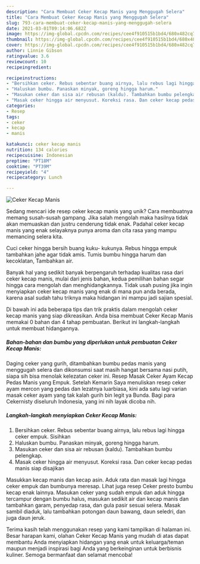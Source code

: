 ```yaml
---
description: "Cara Membuat Ceker Kecap Manis yang Menggugah Selera"
title: "Cara Membuat Ceker Kecap Manis yang Menggugah Selera"
slug: 793-cara-membuat-ceker-kecap-manis-yang-menggugah-selera
date: 2021-03-01T09:14:06.682Z
image: https://img-global.cpcdn.com/recipes/cee4f910515b1bd4/680x482cq70/ceker-kecap-manis-foto-resep-utama.jpg
thumbnail: https://img-global.cpcdn.com/recipes/cee4f910515b1bd4/680x482cq70/ceker-kecap-manis-foto-resep-utama.jpg
cover: https://img-global.cpcdn.com/recipes/cee4f910515b1bd4/680x482cq70/ceker-kecap-manis-foto-resep-utama.jpg
author: Linnie Gibson
ratingvalue: 3.6
reviewcount: 10
recipeingredient:

recipeinstructions:
- "Bersihkan ceker. Rebus sebentar buang airnya, lalu rebus lagi hingga ceker empuk. Sisihkan"
- "Haluskan bumbu. Panaskan minyak, goreng hingga harum."
- "Masukan ceker dan sisa air rebusan (kaldu). Tambahkan bumbu pelengkap."
- "Masak ceker hingga air menyusut. Koreksi rasa. Dan ceker kecap pedas manis siap disajikan"
categories:
- Resep
tags:
- ceker
- kecap
- manis

katakunci: ceker kecap manis 
nutrition: 134 calories
recipecuisine: Indonesian
preptime: "PT18M"
cooktime: "PT39M"
recipeyield: "4"
recipecategory: Lunch

---
```



![Ceker Kecap Manis](https://img-global.cpcdn.com/recipes/cee4f910515b1bd4/680x482cq70/ceker-kecap-manis-foto-resep-utama.jpg)

Sedang mencari ide resep ceker kecap manis yang unik? Cara membuatnya memang susah-susah gampang. Jika salah mengolah maka hasilnya tidak akan memuaskan dan justru cenderung tidak enak. Padahal ceker kecap manis yang enak selayaknya punya aroma dan cita rasa yang mampu memancing selera kita.

Cuci ceker hingga bersih buang kuku- kukunya. Rebus hingga empuk tambahkan jahe agar tidak amis. Tumis bumbu hingga harum dan kecoklatan, Tambahkan air.

Banyak hal yang sedikit banyak berpengaruh terhadap kualitas rasa dari ceker kecap manis, mulai dari jenis bahan, kedua pemilihan bahan segar hingga cara mengolah dan menghidangkannya. Tidak usah pusing jika ingin menyiapkan ceker kecap manis yang enak di mana pun anda berada, karena asal sudah tahu triknya maka hidangan ini mampu jadi sajian spesial.


Di bawah ini ada beberapa tips dan trik praktis dalam mengolah ceker kecap manis yang siap dikreasikan. Anda bisa membuat Ceker Kecap Manis memakai 0 bahan dan 4 tahap pembuatan. Berikut ini langkah-langkah untuk membuat hidangannya.

<!--inarticleads1-->

##### Bahan-bahan dan bumbu yang diperlukan untuk pembuatan Ceker Kecap Manis:



Daging ceker yang gurih, ditambahkan bumbu pedas manis yang menggugah selera dan dikonsumsi saat masih hangat bersama nasi putih, siapa sih bisa menolak kelezatan ceker ini. Resep Masak Ceker Ayam Kecap Pedas Manis yang Empuk. Setelah Kemarin Saya menuliskan resep ceker ayam mercon yang pedas dan lezatnya luarbiasa, kini ada satu lagi varian masak ceker ayam yang tak kalah gurih bin legit ya Bunda. Bagi para Cekernisty diseluruh Indonesia, yang ini nih layak dicoba nih. 

<!--inarticleads2-->

##### Langkah-langkah menyiapkan Ceker Kecap Manis:

1. Bersihkan ceker. Rebus sebentar buang airnya, lalu rebus lagi hingga ceker empuk. Sisihkan
1. Haluskan bumbu. Panaskan minyak, goreng hingga harum.
1. Masukan ceker dan sisa air rebusan (kaldu). Tambahkan bumbu pelengkap.
1. Masak ceker hingga air menyusut. Koreksi rasa. Dan ceker kecap pedas manis siap disajikan


Masukkan kecap manis dan kecap asin. Aduk rata dan masak lagi hingga ceker empuk dan bumbunya meresap. Lihat juga resep Ceker presto bumbu kecap enak lainnya. Masukan ceker yang sudah empuk dan aduk hingga tercampur dengan bumbu halus, masukan sedikit air dan kecap manis dan tambahkan garam, penyedap rasa, dan gula pasir sesuai selera. Masak sambil diaduk, lalu tambahkan potongan daun bawang, daun seledri, dan juga daun jeruk. 

Terima kasih telah menggunakan resep yang kami tampilkan di halaman ini. Besar harapan kami, olahan Ceker Kecap Manis yang mudah di atas dapat membantu Anda menyiapkan hidangan yang enak untuk keluarga/teman maupun menjadi inspirasi bagi Anda yang berkeinginan untuk berbisnis kuliner. Semoga bermanfaat dan selamat mencoba!
